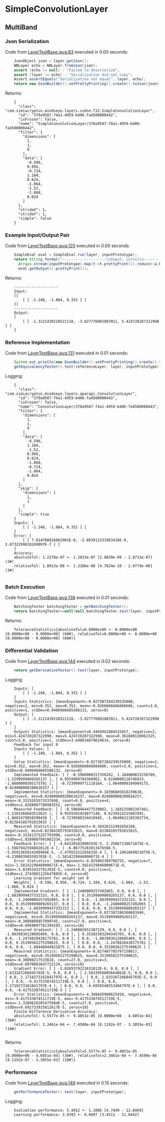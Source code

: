# SimpleConvolutionLayer
## MultiBand
### Json Serialization
Code from [LayerTestBase.java:83](../../../../../../../../../../MindsEye/src/test/java/com/simiacryptus/mindseye/layers/LayerTestBase.java#L83) executed in 0.00 seconds: 
```java
    JsonObject json = layer.getJson();
    NNLayer echo = NNLayer.fromJson(json);
    assert (echo != null) : "Failed to deserialize";
    assert (layer != echo) : "Serialization did not copy";
    Assert.assertEquals("Serialization not equal", layer, echo);
    return new GsonBuilder().setPrettyPrinting().create().toJson(json);
```

Returns: 

```
    {
      "class": "com.simiacryptus.mindseye.layers.cudnn.f32.SimpleConvolutionLayer",
      "id": "370a9587-74a1-4959-b406-fa4500000442",
      "isFrozen": false,
      "name": "SimpleConvolutionLayer/370a9587-74a1-4959-b406-fa4500000442",
      "filter": {
        "dimensions": [
          1,
          1,
          9
        ],
        "data": [
          -0.596,
          0.956,
          -0.724,
          1.184,
          0.624,
          -1.064,
          -1.52,
          -1.868,
          0.024
        ]
      },
      "strideX": 1,
      "strideY": 1,
      "simple": false
    }
```



### Example Input/Output Pair
Code from [LayerTestBase.java:120](../../../../../../../../../../MindsEye/src/test/java/com/simiacryptus/mindseye/layers/LayerTestBase.java#L120) executed in 0.00 seconds: 
```java
    SimpleEval eval = SimpleEval.run(layer, inputPrototype);
    return String.format("--------------------\nInput: \n[%s]\n--------------------\nOutput: \n%s",
      Arrays.stream(inputPrototype).map(t->t.prettyPrint()).reduce((a,b)->a+",\n"+b).get(),
      eval.getOutput().prettyPrint());
```

Returns: 

```
    --------------------
    Input: 
    [[
    	[ [ -1.248, -1.884, 0.352 ] ]
    ]]
    --------------------
    Output: 
    [
    	[ [ -1.3121439218521118, -3.027776002883911, 5.424720287322998 ] ]
    ]
```



### Reference Implementation
Code from [LayerTestBase.java:131](../../../../../../../../../../MindsEye/src/test/java/com/simiacryptus/mindseye/layers/LayerTestBase.java#L131) executed in 0.01 seconds: 
```java
    System.out.println(new GsonBuilder().setPrettyPrinting().create().toJson(referenceLayer.getJson()));
    getEquivalencyTester().test(referenceLayer, layer, inputPrototype);
```
Logging: 
```
    {
      "class": "com.simiacryptus.mindseye.layers.aparapi.ConvolutionLayer",
      "id": "370a9587-74a1-4959-b406-fa4500000443",
      "isFrozen": false,
      "name": "ConvolutionLayer/370a9587-74a1-4959-b406-fa4500000443",
      "filter": {
        "dimensions": [
          1,
          1,
          9
        ],
        "data": [
          -0.596,
          1.184,
          -1.52,
          0.956,
          0.624,
          -1.868,
          -0.724,
          -1.064,
          0.024
        ]
      },
      "skip": {
        "dimensions": [
          1,
          1
        ]
      },
      "simple": true
    }
    Inputs: [
    	[ [ -1.248, -1.884, 0.352 ] ]
    ]
    Error: [
    	[ [ 7.814788816062901E-8, -2.883911331963418E-9, 2.8732299828249097E-7 ] ]
    ]
    Accuracy:
    absoluteTol: 1.2278e-07 +- 1.2033e-07 [2.8839e-09 - 2.8732e-07] (3#)
    relativeTol: 1.8913e-08 +- 1.3106e-08 [4.7624e-10 - 2.9779e-08] (3#)
    
```

### Batch Execution
Code from [LayerTestBase.java:138](../../../../../../../../../../MindsEye/src/test/java/com/simiacryptus/mindseye/layers/LayerTestBase.java#L138) executed in 0.01 seconds: 
```java
    BatchingTester batchingTester = getBatchingTester();
    return batchingTester==null?null:batchingTester.test(layer, inputPrototype);
```

Returns: 

```
    ToleranceStatistics{absoluteTol=0.0000e+00 +- 0.0000e+00 [0.0000e+00 - 0.0000e+00] (60#), relativeTol=0.0000e+00 +- 0.0000e+00 [0.0000e+00 - 0.0000e+00] (60#)}
```



### Differential Validation
Code from [LayerTestBase.java:144](../../../../../../../../../../MindsEye/src/test/java/com/simiacryptus/mindseye/layers/LayerTestBase.java#L144) executed in 0.02 seconds: 
```java
    return getDerivativeTester().test(layer, inputPrototype);
```
Logging: 
```
    Inputs: [
    	[ [ -1.248, -1.884, 0.352 ] ]
    ]
    Inputs Statistics: {meanExponent=-0.027387284239535088, negative=2, min=0.352, max=0.352, mean=-0.9266666666666666, count=3.0, positive=1, stdDev=0.9406966685506132, zeros=0}
    Output: [
    	[ [ -1.3121439218521118, -3.027776002883911, 5.424720287322998 ] ]
    ]
    Outputs Statistics: {meanExponent=0.4444941884533457, negative=2, min=5.424720287322998, max=5.424720287322998, mean=0.361600120862325, count=3.0, positive=1, stdDev=3.648034879619614, zeros=0}
    Feedback for input 0
    Inputs Values: [
    	[ [ -1.248, -1.884, 0.352 ] ]
    ]
    Value Statistics: {meanExponent=-0.027387284239535088, negative=2, min=0.352, max=0.352, mean=-0.9266666666666666, count=3.0, positive=1, stdDev=0.9406966685506132, zeros=0}
    Implemented Feedback: [ [ -0.5960000157356262, 1.184000015258789, -1.5199999809265137 ], [ 0.9559999704360962, 0.6240000128746033, -1.8680000305175781 ], [ -0.7239999771118164, -1.0640000104904175, 0.024000000208616257 ] ]
    Implemented Statistics: {meanExponent=-0.18396085018239638, negative=5, min=0.024000000208616257, max=0.024000000208616257, mean=-0.3315555573337608, count=9.0, positive=4, stdDev=1.0288987786983552, zeros=0}
    Measured Feedback: [ [ -0.5960464477539062, 1.184225082397461, -1.5201568603515625 ], [ 0.9559392929077148, 0.6239414215087891, -1.8682479858398438 ], [ -0.7239580154418945, -1.0640621185302734, 0.02384185791015625 ] ]
    Measured Statistics: {meanExponent=-0.18426312492656108, negative=5, min=0.02384185791015625, max=0.02384185791015625, mean=-0.33161375257703996, count=9.0, positive=4, stdDev=1.0289807991862334, zeros=0}
    Feedback Error: [ [ -4.64320182800293E-5, 2.25067138671875E-4, -1.5687942504882812E-4 ], [ -6.0677528381347656E-5, -5.8591365814208984E-5, -2.47955322265625E-4 ], [ 4.1961669921875E-5, -6.210803985595703E-5, -1.5814229846000671E-4 ] ]
    Error Statistics: {meanExponent=-4.025002309786755, negative=7, min=-1.5814229846000671E-4, max=-1.5814229846000671E-4, mean=-5.81952432791392E-5, count=9.0, positive=2, stdDev=1.2743881125647805E-4, zeros=0}
    Learning Gradient for weight set 0
    Weights: [ -0.596, 0.956, -0.724, 1.184, 0.624, -1.064, -1.52, -1.868, 0.024 ]
    Implemented Gradient: [ [ -1.2480000257492065, 0.0, 0.0 ], [ -1.8839999437332153, 0.0, 0.0 ], [ 0.35199999809265137, 0.0, 0.0 ], [ 0.0, -1.2480000257492065, 0.0 ], [ 0.0, -1.8839999437332153, 0.0 ], [ 0.0, 0.35199999809265137, 0.0 ], [ 0.0, 0.0, -1.2480000257492065 ], [ 0.0, 0.0, -1.8839999437332153 ], [ 0.0, 0.0, 0.35199999809265137 ] ]
    Implemented Statistics: {meanExponent=-0.027387286360603946, negative=6, min=0.35199999809265137, max=0.35199999809265137, mean=-0.3088888857099745, count=27.0, positive=3, stdDev=0.6969897781394293, zeros=18}
    Measured Gradient: [ [ -1.248002052307129, 0.0, 0.0 ], [ -1.8839836120605469, 0.0, 0.0 ], [ 0.35202503204345703, 0.0, 0.0 ], [ 0.0, -1.2478828430175781, 0.0 ], [ 0.0, -1.8839836120605469, 0.0 ], [ 0.0, 0.35190582275390625, 0.0 ], [ 0.0, 0.0, -1.2478828430175781 ], [ 0.0, 0.0, -1.88446044921875 ], [ 0.0, 0.0, 0.35190582275390625 ] ]
    Measured Statistics: {meanExponent=-0.027407705797150017, negative=6, min=0.35190582275390625, max=0.35190582275390625, mean=-0.30890217533818, count=27.0, positive=3, stdDev=0.6970082647722124, zeros=18}
    Gradient Error: [ [ -2.0265579223632812E-6, 0.0, 0.0 ], [ 1.633167266845703E-5, 0.0, 0.0 ], [ 2.5033950805664062E-5, 0.0, 0.0 ], [ 0.0, 1.1718273162841797E-4, 0.0 ], [ 0.0, 1.633167266845703E-5, 0.0 ], [ 0.0, -9.417533874511719E-5, 0.0 ], [ 0.0, 0.0, 1.1718273162841797E-4 ], [ 0.0, 0.0, -4.6050548553466797E-4 ], [ 0.0, 0.0, -9.417533874511719E-5 ] ]
    Error Statistics: {meanExponent=-4.346645980625458, negative=4, min=-9.417533874511719E-5, max=-9.417533874511719E-5, mean=-1.3289628205475984E-5, count=27.0, positive=5, stdDev=9.692733915812617E-5, zeros=18}
    Finite-Difference Derivative Accuracy:
    absoluteTol: 5.5577e-05 +- 9.4851e-05 [0.0000e+00 - 4.6051e-04] (36#)
    relativeTol: 2.3461e-04 +- 7.4590e-04 [8.1192e-07 - 3.3055e-03] (18#)
    
```

Returns: 

```
    ToleranceStatistics{absoluteTol=5.5577e-05 +- 9.4851e-05 [0.0000e+00 - 4.6051e-04] (36#), relativeTol=2.3461e-04 +- 7.4590e-04 [8.1192e-07 - 3.3055e-03] (18#)}
```



### Performance
Code from [LayerTestBase.java:149](../../../../../../../../../../MindsEye/src/test/java/com/simiacryptus/mindseye/layers/LayerTestBase.java#L149) executed in 0.15 seconds: 
```java
    getPerformanceTester().test(layer, inputPrototype);
```
Logging: 
```
    Evaluation performance: 5.4912 +- 1.1066 [4.7449 - 12.8469]
    Learning performance: 3.9393 +- 0.8697 [3.4511 - 11.6442]
    
```

